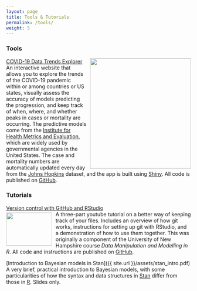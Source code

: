 ```yaml
---
layout: page
title: Tools & Tutorials
permalink: /tools/
weight: 5
---
```


### Tools  
<img width="275" height="300" style="float:right; margin-left: 10px" src="{{ site.url }}/assets/COVID_Italy.png">[COVID-19 Data Trends Explorer](https://sz-tim.shinyapps.io/covid19-ihme/)    
An interactive website that allows you to explore the trends of the COVID-19 pandemic within or among countries or US states, visually assess the accuracy of models predicting the progression, and keep track of when, where, and whether peaks in cases or mortality are occurring. The predictive models come from the [Institute for Health Metrics and Evaluation](http://www.healthdata.org/covid), which are widely used by governmental agencies in the United States. The case and mortality numbers are automatically updated every day from the [Johns Hopkins](https://github.com/CSSEGISandData/COVID-19) dataset, and the app is built using [Shiny](https://shiny.rstudio.com/). All code is published on [GitHub](https://github.com/Sz-Tim/COVID19-IHME).  


### Tutorials   
[Version control with GitHub and RStudio](https://www.youtube.com/playlist?list=PL7GjEq0oE7-YrZoV5eWkO-YOQbZtz-RxX)  
<img width="125" height="90" style="float:left; margin-right: 10px; margin-top: 4px" src="{{ site.url }}/assets/git_workflow.png">A three-part youtube tutorial on a better way of keeping track of your files. Includes an overview of how git works, instructions for setting up git with RStudio, and a demonstration of how to use them together. This was originally a component of the University of New Hampshire course *Data Manipulation and Modelling in R*. All code and instructions are published on [GitHub](https://github.com/Sz-Tim/NR995_Module_9).  

[Introduction to Bayesian models in Stan]({{ site.url }}/assets/stan_intro.pdf)  
A very brief, practical introduction to Bayesian models, with some particularities of how the syntax and data structures in [Stan](https://mc-stan.org//) differ from those in [R](http://cran.r-project.org/). Slides only. 
